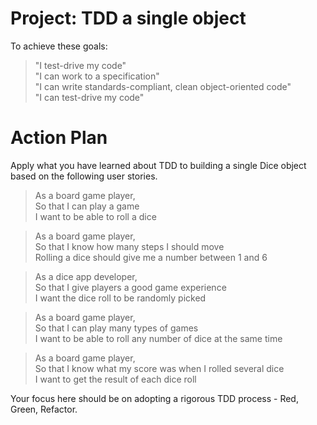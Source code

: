 # Project: TDD a single object

To achieve these goals:

> "I test-drive my code"  
> "I can work to a specification"  
> "I can write standards-compliant, clean object-oriented code"  
> "I can test-drive my code"  

# Action Plan

Apply what you have learned about TDD to building a single Dice object based on the following user stories.

> As a board game player,  
> So that I can play a game  
> I want to be able to roll a dice

> As a board game player,  
> So that I know how many steps I should move  
> Rolling a dice should give me a number between 1 and 6

> As a dice app developer,  
> So that I give players a good game experience  
> I want the dice roll to be randomly picked

> As a board game player,  
> So that I can play many types of games  
> I want to be able to roll any number of dice at the same time

> As a board game player,  
> So that I know what my score was when I rolled several dice  
> I want to get the result of each dice roll

Your focus here should be on adopting a rigorous TDD process - Red, Green, Refactor.